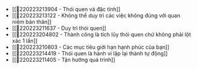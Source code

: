 - [[💬220223213904 - Thói quen và đặc tính]]
- [[💬220223213122 - Không thể duy trì các việc không đúng với quan niệm bản thân]]
- [[💬220223211637 - Duy trì thói quen]]
- [[💬220223204802 - Thành công là tích lũy thói quen chứ không phải lột xác 1 lần]]
- [[💬220223210803 - Các mục tiêu giới hạn hạnh phúc của bạn]]
- [[💬220223214419 - Thói quen là hành vi lặp lại thành tự động]]
- [[💬220223211405 - Tận hưởng quá trình]]
